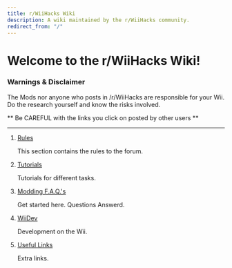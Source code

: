 ```yaml
---
title: r/WiiHacks Wiki
description: A wiki maintained by the r/WiiHacks community.
redirect_from: "/"
---
```


# Welcome to the r/WiiHacks Wiki!

### Warnings & Disclaimer

The Mods nor anyone who posts in /r/WiiHacks are responsible for your Wii. Do the research yourself and know the risks involved.

** Be CAREFUL with the links you click on posted by other users **

----

1. [Rules](./rules.md)

   This section contains the rules to the forum.

2. [Tutorials](./tutorials/tutorials.md) 
    
   Tutorials for different tasks.

3. [Modding F.A.Q.'s](./faq.md)
 
   Get started here. Questions Answerd.

4. [WiiDev](./wiidev/wiidev.md) 
   
   Development on the Wii.

5. [Useful Links](./links.md)
   
   Extra links.